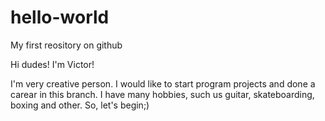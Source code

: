 # hello-world
My first reository on github

Hi dudes! I'm Victor!

I'm very creative person. I would like to start program projects and done a carear in this branch.
I have many hobbies, such us guitar, skateboarding, boxing and other.
So, let's begin;)

